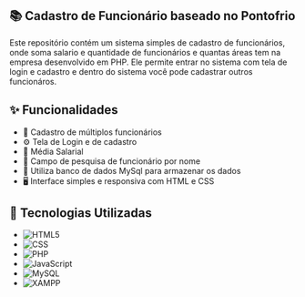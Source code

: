## 📚 Cadastro de Funcionário baseado no Pontofrio ##

Este repositório contém um sistema simples de cadastro de funcionários, onde soma salario e quantidade de funcionários e quantas áreas tem na empresa desenvolvido em PHP. 
Ele permite entrar no sistema com tela de login e cadastro e dentro do sistema você pode cadastrar outros funcionáros.

## ✨ Funcionalidades ##

- 📌 Cadastro de múltiplos funcionários
- ⚙️ Tela de Login e de cadastro
- 🧾 Média Salarial
- 📄 Campo de pesquisa de funcionário por nome
- 💾 Utiliza banco de dados MySql para armazenar os dados
- 🖥️ Interface simples e responsiva com HTML e CSS

## 🚀 Tecnologias Utilizadas

- ![HTML5](https://img.shields.io/badge/-HTML5-333333?style=flat&logo=HTML5)
- ![CSS](https://img.shields.io/badge/-CSS-333333?style=flat&logo=CSS3&logoColor=1572B6)
- ![PHP](https://img.shields.io/badge/-PHP-333333?style=flat&logo=php&logoColor=1572B6)
- ![JavaScript](https://img.shields.io/badge/-JavaScript-333333?style=flat&logo=javascript&logoColor=F7DF1E)
- ![MySQL](https://img.shields.io/badge/-MySQL-333333?style=flat&logo=mysql&logoColor=4479A1)
- ![XAMPP](https://img.shields.io/badge/-XAMPP-333333?style=flat&logo=xampp&logoColor)
